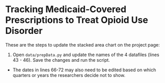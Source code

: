 # Tracking Medicaid-Covered Prescriptions to Treat Opioid Use Disorder

These are the steps to update the stacked area chart on the project page:

1. Open `data/prepData.py` and update the names of the 4 datafiles (lines 43 - 46). Save the changes and run the script.
  - The dates in lines 66-72 may also need to be edited based on which quarters or years the researchers decide not to show.
